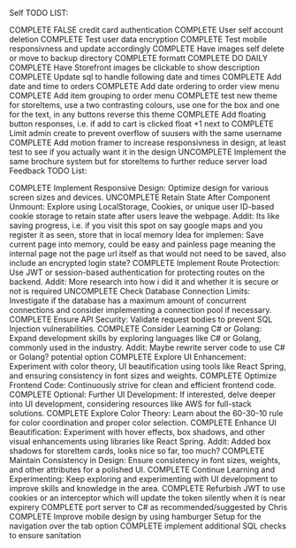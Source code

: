 Self TODO LIST:

COMPLETE FALSE credit card authentication
COMPLETE User self account deletion 
COMPLETE Test user data encryption 
COMPLETE Test mobile responsivness and update accordingly 
COMPLETE Have images self delete or move to backup directory 
COMPLETE formatt COMPLETE DO DAILY
COMPLETE Have Storefront images be clickable to show description 
COMPLETE Update sql to handle following date and times
COMPLETE Add date and time to orders 
COMPLETE Add date ordering to order view menu 
COMPLETE Add item grouping to order menu 
COMPLETE test new theme for storeItems, use a two contrasting colours, use one for the box and one for the text, in any buttons reverse this theme 
COMPLETE Add floating button responses, i.e. if add to cart is clicked float +1 next to 
COMPLETE Limit admin create to prevent overflow of suusers with the same username
COMPLETE Add motion framer to increase responsivness in design, at least test to see if you actually want it in the design 
UNCOMPLETE Implement the same brochure system but for storeItems to further reduce server load
Feedback TODO List:

COMPLETE Implement Responsive Design: Optimize design for various screen sizes and devices.
UNCOMPLETE Retain State After Component Unmount: Explore using LocalStorage, Cookies, or unique user ID-based cookie storage to retain state after users leave the webpage.
    Addit: 
        Its like saving progress, i.e. if you visit this spot on say google maps and you register it as seen, store that in local memory 
            Idea for implemen:
                Save current page into memory, could be easy and painless page meaning the internal page not the page url itself as that would not need to be saved, also include an encrypted login state?
COMPLETE Implement Route Protection: Use JWT or session-based authentication for protecting routes on the backend.
    Addit: 
        More research into how i did it and whether it is secure or not is required 
UNCOMPLETE Check Database Connection Limits: Investigate if the database has a maximum amount of concurrent connections and consider implementing a connection pool if necessary.
COMPLETE Ensure API Security: Validate request bodies to prevent SQL Injection vulnerabilities.
COMPLETE Consider Learning C# or Golang: Expand development skills by exploring languages like C# or Golang, commonly used in the industry.
    Addit: 
        Maybe rewrite server code to use C# or Golang? potential option
COMPLETE Explore UI Enhancement: Experiment with color theory, UI beautification using tools like React Spring, and ensuring consistency in font sizes and weights.
COMPLETE Optimize Frontend Code: Continuously strive for clean and efficient frontend code.
COMPLETE Optional: Further UI Development: If interested, delve deeper into UI development, considering resources like AWS for full-stack solutions.
COMPLETE Explore Color Theory: Learn about the 60-30-10 rule for color coordination and proper color selection.
COMPLETE Enhance UI Beautification: Experiment with hover effects, box shadows, and other visual enhancements using libraries like React Spring.
    Addit: 
        Added box shadows for storeItem cards, looks nice so far, too much?
COMPLETE Maintain Consistency in Design: Ensure consistency in font sizes, weights, and other attributes for a polished UI.
COMPLETE Continue Learning and Experimenting: Keep exploring and experimenting with UI development to improve skills and knowledge in the area.
COMPLETE Refurbish JWT to use cookies or an interceptor which will update the token silently when it is near expirery 
COMPLETE port server to C# as recommended/suggested by Chris
COMPLETE Improve mobile design by using hamburger Setup for the navigation over the tab option
COMPLETE implement additional SQL checks to ensure sanitation 